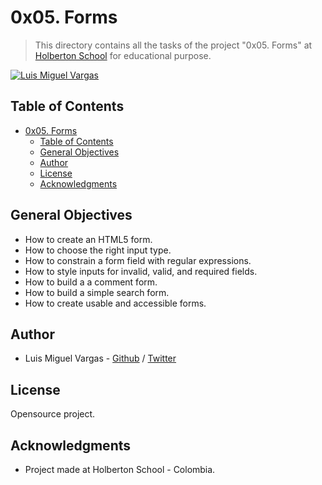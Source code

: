 # 0x05. Forms

> This directory contains all the tasks of the project "0x05. Forms" at [Holberton School](https://www.holbertonschool.com "Holberton School.") for educational purpose.

[![Luis Miguel Vargas](https://img.shields.io/twitter/url?style=social&url=https%3A%2F%2Ftwitter.com%2Fluismvargasg1)](https://twitter.com/luismvargasg1)

## Table of Contents

- [0x05. Forms](#0x05-forms)
  - [Table of Contents](#table-of-contents)
  - [General Objectives](#general-objectives)
  - [Author](#author)
  - [License](#license)
  - [Acknowledgments](#acknowledgments)

## General Objectives

- How to create an HTML5 form.
- How to choose the right input type.
- How to constrain a form field with regular expressions.
- How to style inputs for invalid, valid, and required fields.
- How to build a a comment form.
- How to build a simple search form.
- How to create usable and accessible forms.

## Author

- Luis Miguel Vargas - [Github](https://github.com/luismvargasg) / [Twitter](https://twitter.com/luismvargasg1)

## License

Opensource project.

## Acknowledgments

- Project made at Holberton School - Colombia.
